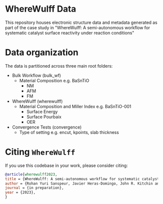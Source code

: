 # WhereWulff Data
This repository houses electronic structure data and metadata generated as part of the case study in "WhereWulff: A semi-autonomous workflow for systematic catalyst surface reactivity under reaction conditions" 

# Data organization
The data is partitioned across three main root folders:
 - Bulk Workflow (bulk_wf)
    - Material Composition e.g. BaSnTiO
       - NM
       - AFM
       - FM      
 - WhereWulff (wherewulff)
    - Material Composition and Miller Index e.g. BaSnTiO-001
      - Surface Energy
      - Surface Pourbaix
      - OER
 - Convergence Tests (convergence)
    - Type of setting e.g. encut, kpoints, slab thickness
    
    
# Citing `WhereWulff`

If you use this codebase in your work, please consider citing:

```bibtex
@article{wherewulff2023,
title = {WhereWulff: A semi-autonomous workflow for systematic catalyst surface reactivity under reaction conditions},
author = {Rohan Yuri Sanspeur, Javier Heras-Domingo, John R. Kitchin and Zachary Ulissi},
journal = {in preparation},
year = {2023},
}
```
